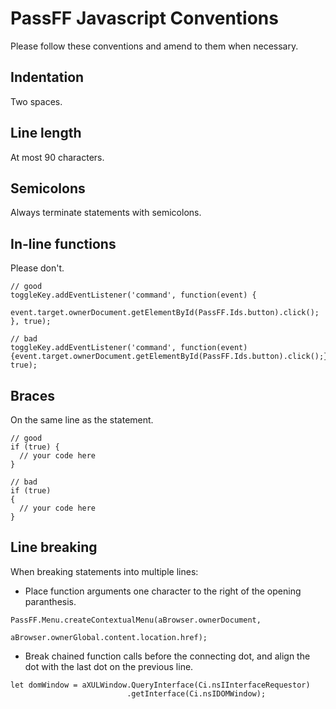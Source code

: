 # PassFF Javascript Conventions

Please follow these conventions and amend to them when necessary.

## Indentation

Two spaces.

## Line length

At most 90 characters.

## Semicolons

Always terminate statements with semicolons.

## In-line functions

Please don't.

```
// good
toggleKey.addEventListener('command', function(event) {
  event.target.ownerDocument.getElementById(PassFF.Ids.button).click();
}, true);

// bad
toggleKey.addEventListener('command', function(event) {event.target.ownerDocument.getElementById(PassFF.Ids.button).click();}, true);
```

## Braces

On the same line as the statement.

```
// good
if (true) {
  // your code here
}

// bad
if (true)
{
  // your code here
}
```

## Line breaking

When breaking statements into multiple lines:

* Place function arguments one character to the right of the opening paranthesis.
```
PassFF.Menu.createContextualMenu(aBrowser.ownerDocument,
                                 aBrowser.ownerGlobal.content.location.href);
```

* Break chained function calls before the connecting dot, and align the dot
  with the last dot on the previous line.
```
let domWindow = aXULWindow.QueryInterface(Ci.nsIInterfaceRequestor)
                          .getInterface(Ci.nsIDOMWindow);
```

